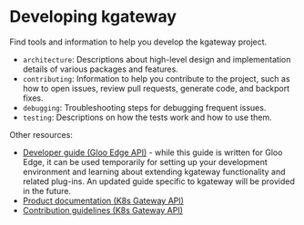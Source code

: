 # Developing kgateway

Find tools and information to help you develop the kgateway project.

* `architecture`: Descriptions about high-level design and implementation details of various packages and features.
* `contributing`: Information to help you contribute to the project, such as how to open issues, review pull requests, generate code, and backport fixes.
* `debugging`: Troubleshooting steps for debugging frequent issues.
* `testing`: Descriptions on how the tests work and how to use them.

Other resources:
* [Developer guide (Gloo Edge API)](https://docs.solo.io/gloo-edge/latest/guides/dev/) - 
while this guide is written for Gloo Edge, it can be used temporarily for setting up your development environment and learning about extending kgateway functionality and related plug-ins. An updated guide specific to kgateway will be provided in the future. 
* [Product documentation (K8s Gateway API)](https://docs.solo.io/gateway/latest/)
* [Contribution guidelines (K8s Gateway API)](https://docs.solo.io/gateway/latest/reference/contribution/)
